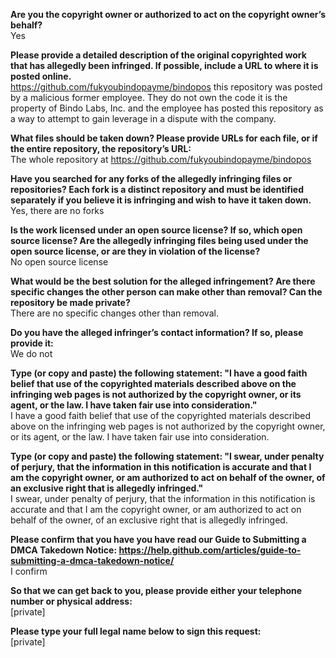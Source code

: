 **Are you the copyright owner or authorized to act on the copyright owner’s behalf?**   
Yes

**Please provide a detailed description of the original copyrighted work that has allegedly been infringed. If possible, include a URL to where it is posted online.**   
https://github.com/fukyoubindopayme/bindopos this repository was posted by a malicious former employee. They do not own the code it is the property of Bindo Labs, Inc. and the employee has posted this repository as a way to attempt to gain leverage in a dispute with the company.

**What files should be taken down? Please provide URLs for each file, or if the entire repository, the repository’s URL:**   
The whole repository at https://github.com/fukyoubindopayme/bindopos

**Have you searched for any forks of the allegedly infringing files or repositories? Each fork is a distinct repository and must be identified separately if you believe it is infringing and wish to have it taken down.**   
Yes, there are no forks

**Is the work licensed under an open source license? If so, which open source license? Are the allegedly infringing files being used under the open source license, or are they in violation of the license?**   
No open source license

**What would be the best solution for the alleged infringement? Are there specific changes the other person can make other than removal? Can the repository be made private?**   
There are no specific changes other than removal.

**Do you have the alleged infringer’s contact information? If so, please provide it:**   
We do not

**Type (or copy and paste) the following statement: "I have a good faith belief that use of the copyrighted materials described above on the infringing web pages is not authorized by the copyright owner, or its agent, or the law. I have taken fair use into consideration."**   
I have a good faith belief that use of the copyrighted materials described above on the infringing web pages is not authorized by the copyright owner, or its agent, or the law. I have taken fair use into consideration.

**Type (or copy and paste) the following statement: "I swear, under penalty of perjury, that the information in this notification is accurate and that I am the copyright owner, or am authorized to act on behalf of the owner, of an exclusive right that is allegedly infringed."**   
I swear, under penalty of perjury, that the information in this notification is accurate and that I am the copyright owner, or am authorized to act on behalf of the owner, of an exclusive right that is allegedly infringed.

**Please confirm that you have you have read our Guide to Submitting a DMCA Takedown Notice: https://help.github.com/articles/guide-to-submitting-a-dmca-takedown-notice/**   
I confirm

**So that we can get back to you, please provide either your telephone number or physical address:**   
[private]

**Please type your full legal name below to sign this request:**   
[private]
